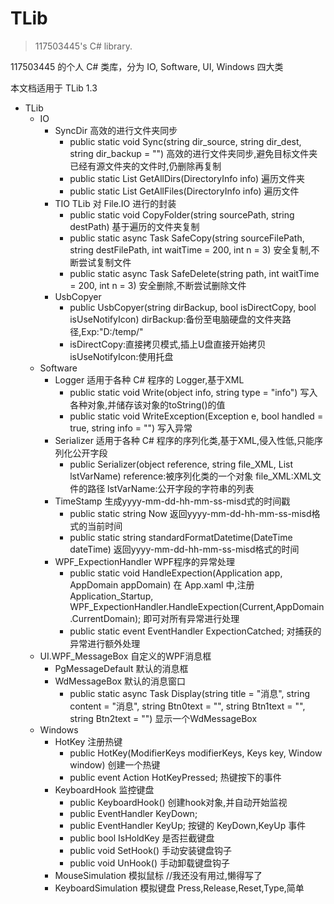 # TLib
> 117503445's C# library.

117503445 的个人 C# 类库，分为 IO, Software, UI, Windows 四大类

本文档适用于 TLib 1.3

- TLib
    - IO
        - SyncDir
        高效的进行文件夹同步
            - public static void Sync(string dir_source, string dir_dest, string dir_backup = "")
            高效的进行文件夹同步,避免目标文件夹已经有源文件夹的文件时,仍删除再复制
            - public static List<DirectoryInfo> GetAllDirs(DirectoryInfo info)
            遍历文件夹
            - public static List<FileInfo> GetAllFiles(DirectoryInfo info)
            遍历文件
        - TIO
        TLib 对 File.IO 进行的封装
            - public static void CopyFolder(string sourcePath, string destPath)
            基于遍历的文件夹复制
            - public static async Task<bool> SafeCopy(string sourceFilePath, string destFilePath, int waitTime = 200, int n = 3)
            安全复制,不断尝试复制文件
            - public static async Task<bool> SafeDelete(string path, int waitTime = 200, int n = 3)
            安全删除,不断尝试删除文件
        - UsbCopyer
            - public UsbCopyer(string dirBackup, bool isDirectCopy, bool isUseNotifyIcon)
            dirBackup:备份至电脑硬盘的文件夹路径,Exp:"D:/temp/"
            - isDirectCopy:直接拷贝模式,插上U盘直接开始拷贝
            isUseNotifyIcon:使用托盘
    - Software
        - Logger
        适用于各种 C# 程序的 Logger,基于XML
            - public static void Write(object info, string type = "info")
            写入各种对象,并储存该对象的toString()的值
            - public static void WriteException(Exception e, bool handled = true, string info = "")
            写入异常
        - Serializer
        适用于各种 C# 程序的序列化类,基于XML,侵入性低,只能序列化公开字段
            - public Serializer(object reference, string file_XML, List<string> lstVarName)
            reference:被序列化类的一个对象
            file_XML:XML文件的路径
            lstVarName:公开字段的字符串的列表
        - TimeStamp
        生成yyyy-mm-dd-hh-mm-ss-misd式的时间戳
            - public static string Now
            返回yyyy-mm-dd-hh-mm-ss-misd格式的当前时间
            - public static string standardFormatDatetime(DateTime dateTime)
            返回yyyy-mm-dd-hh-mm-ss-misd格式的时间
        - WPF_ExpectionHandler
        WPF程序的异常处理
            - public static void HandleExpection(Application app, AppDomain appDomain)
            在 App.xaml 中,注册 Application_Startup,
            WPF_ExpectionHandler.HandleExpection(Current,AppDomain.CurrentDomain);
            即可对所有异常进行处理
            - public static event EventHandler<Exception> ExpectionCatched;
            对捕获的异常进行额外处理
    - UI.WPF_MessageBox
    自定义的WPF消息框
        - PgMessageDefault
        默认的消息框
        - WdMessageBox
        默认的消息窗口
            - public static async Task<int> Display(string title = "消息", string content = "消息", string Btn0text = "", string Btn1text = "", string Btn2text = "")
            显示一个WdMessageBox
    - Windows
        - HotKey
        注册热键
            - public HotKey(ModifierKeys modifierKeys, Keys key, Window window)
            创建一个热键
            - public event Action<HotKey> HotKeyPressed;
            热键按下的事件
        - KeyboardHook
        监控键盘
            - public KeyboardHook()
            创建hook对象,并自动开始监视
            - public EventHandler<KeyboardHookEventArgs> KeyDown;
            - public EventHandler<KeyboardHookEventArgs> KeyUp;
            按键的 KeyDown,KeyUp 事件
            - public bool IsHoldKey
            是否拦截键盘
            - public void SetHook()
            手动安装键盘钩子
            - public void UnHook()
            手动卸载键盘钩子
        - MouseSimulation
        模拟鼠标
        //我还没有用过,懒得写了
        - KeyboardSimulation
        模拟键盘
        Press,Release,Reset,Type,简单